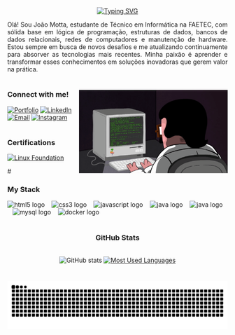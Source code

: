 <div align="center">
  <a href="https://git.io/typing-svg">
    <img src="https://readme-typing-svg.demolab.com?font=Fira+Code&weight=500&size=22&pause=1000&color=c72c3b&center=true&vCenter=true&random=false&width=524&lines=%E2%8A%B9+Bem-vindo+ao+meu+perfil!+%E2%8A%B9" alt="Typing SVG">
  </a>
</div>

<p align="justify">
Olá! Sou João Motta, estudante de Técnico em Informática na FAETEC, com sólida base em lógica de programação, estruturas de dados, bancos de dados relacionais, redes de computadores e manutenção de hardware. Estou sempre em busca de novos desafios e me atualizando continuamente para absorver as tecnologias mais recentes. Minha paixão é aprender e transformar esses conhecimentos em soluções inovadoras que gerem valor na prática.
</p>

#

<img align="right" alt="" height="190px" src="./src/dev.gif">

<h3 align="left">Connect with me!</h3>

[![Portfolio](https://img.shields.io/badge/Portfolio-c72c3b?style=for-the-badge&logo=todoist&logoColor=white)](https://protocol-motta.vercel.app)
[![LinkedIn](https://img.shields.io/badge/Linkedin-c72c3b?style=for-the-badge&logo=Linkedin&logoColor=white)](https://www.linkedin.com/in/joaodavidferreiradamotta/)
[![Email](https://img.shields.io/badge/EMAIL-c72c3b?style=for-the-badge&logo=Gmail&logoColor=white)](malito:djtegegames@gmail.com)
[![Instagram](https://img.shields.io/badge/Instagram-c72c3b?style=for-the-badge&logo=Instagram&logoColor=white)](https://www.instagram.com/021berlim/)

#

<h3 align="left">Certifications</h3>
<div align="left">

[![Linux Foundation](https://img.shields.io/badge/Linux%20Foundation-Certified-c72c3b?style=for-the-badge&logo=linuxfoundation)](https://www.credly.com/badges/64d2638b-523f-4a72-8d72-43ffbf67ff35/public_url)

</div>
#
<h3 align="left">My Stack</h3>

<div align="left">
  <img src="https://cdn.jsdelivr.net/gh/devicons/devicon/icons/html5/html5-original.svg" height="25" alt="html5 logo"  />
  <img width="8" />
  <img src="https://cdn.jsdelivr.net/gh/devicons/devicon/icons/css3/css3-original.svg" height="25" alt="css3 logo"  />
  <img width="8" />
  <img src="https://cdn.jsdelivr.net/gh/devicons/devicon/icons/javascript/javascript-plain.svg" height="25" alt="javascript logo"  />
  <img width="8" />
  <img src="https://cdn.jsdelivr.net/gh/devicons/devicon/icons/java/java-original.svg" height="25" alt="java logo"  />
  <img width="8" />
  <img src="https://cdn.jsdelivr.net/gh/devicons/devicon/icons/csharp/csharp-original.svg" height="25" alt="java logo"  />
  <img width="8" />
  <img src="https://cdn.jsdelivr.net/gh/devicons/devicon/icons/mysql/mysql-original.svg" height="25" alt="mysql logo"  />
  <img width="8" />
  <img src="https://cdn.jsdelivr.net/gh/devicons/devicon/icons/docker/docker-original.svg" height="25" alt="docker logo"  />
</div>

#

<div style="text-align: center;" align="center">
  <h3>GitHub Stats</h3>
  <br>
  <img src="https://github-readme-stats.vercel.app/api?username=021berlim&hide_title=true&show_icons=true&include_all_commits=false&count_private=true&line_height=25&hide=issues&bg_color=000&title_color=c72c3b&text_color=FFF&border_radius=3&border_color=c72c3b&icon_color=c72c3b&ring_color=c72c3b" alt="GitHub stats">

  <a href="https://github.com/anuraghazra/github-readme-stats">
    <img src="https://github-readme-stats.vercel.app/api/top-langs/?username=021berlim&line_height=10&card_width=290&layout=compact&hide_title=false&count_private=true&langs_count=4&show_icons=true&title_color=c72c3b&hide=html,scss,less&bg_color=000&text_color=FFF&border_radius=3&border_color=c72c3b" alt="Most Used Languages">
  </a>
</div>

#

<div align="center">
<img src="https://raw.githubusercontent.com/021berlim/021berlim/output/snake.svg" alt="Snake animation" />
</div>
